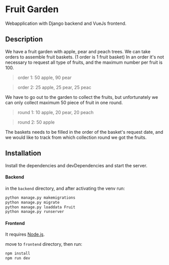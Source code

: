 # Fruit Garden
Webapplication with Django backend and VueJs frontend.

## Description

We have a fruit garden with apple, pear and peach trees.
We can take orders to assemble fruit baskets. (1 order is 1 fruit basket) In an order it's not necessary to request all type of fruits, and the maximum number per fruit is 100.

> order 1: 50 apple, 90 pear

> order 2: 25 apple, 25 pear, 25 peac

We have to go out to the garden to collect the fruits, but unfortunately 
we can only collect maximum 50 piece of fruit in one round.

>  round 1: 10 apple, 20 pear, 20 peach

>  round 2: 50 apple

The baskets needs to be filled in the order of the basket's request date, and
we would like to track from which collection round we got the fruits.

## Installation

Install the dependencies and devDependencies and start the server.

#### Backend
in the `backend` directory, and after activating the venv run:
```sh
python manage.py makemigrations
python manage.py migrate
python manage.py loaddata Fruit
python manage.py runserver
```
#### Frontend
It requires [Node.js](https://nodejs.org/).

move to `frontend` directory, then run:
```sh
npm install
npm run dev
```
